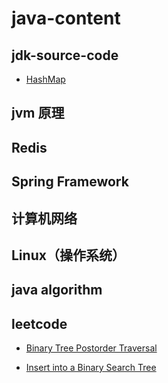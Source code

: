 # java-content
## jdk-source-code
- [HashMap](jdk-source-code/HashMap.md)

## jvm 原理

## Redis

## Spring Framework

## 计算机网络

## Linux（操作系统）

## java algorithm

## leetcode
- [Binary Tree Postorder Traversal](leetcode/medium/BinaryTreePostorderTraversal.java)

- [Insert into a Binary Search Tree](leetcode/medium/InsertIntoBinarySearchTree.java)